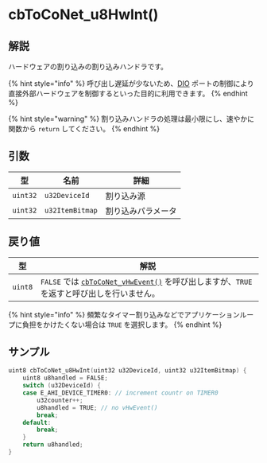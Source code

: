 # cbToCoNet_u8HwInt()

## 解説 <a href="jie" id="jie"></a>

ハードウェアの割り込みの割り込みハンドラです。

{% hint style="info" %}
呼び出し遅延が少ないため、[DIO](../../hw-api-rifurensu/perifuraru/dio.md) ポートの制御により直接外部ハードウェアを制御するといった目的に利用できます。
{% endhint %}

{% hint style="warning" %}
割り込みハンドラの処理は最小限にし、速やかに関数から `return` してください。
{% endhint %}

## 引数 <a href="yin-shu" id="yin-shu"></a>

| 型        | 名前              | 詳細        |
| -------- | --------------- | --------- |
| `uint32` | `u32DeviceId`   | 割り込み源     |
| `uint32` | `u32ItemBitmap` | 割り込みパラメータ |

## 戻り値 <a href="ri" id="ri"></a>

| 型       | 解説                                                                                          |
| ------- | ------------------------------------------------------------------------------------------- |
| `uint8` | `FALSE` では [`cbToCoNet_vHwEvent()`](cbtoconet_vhwevent.md)  を呼び出しますが、`TRUE` を返すと呼び出しを行いません。 |

{% hint style="info" %}
頻繁なタイマー割り込みなどでアプリケーションループに負担をかけたくない場合は `TRUE` を選択します。
{% endhint %}

## サンプル <a href="sanpuru" id="sanpuru"></a>

```c
uint8 cbToCoNet_u8HwInt(uint32 u32DeviceId, uint32 u32ItemBitmap) {
    uint8 u8handled = FALSE;
    switch (u32DeviceId) {
    case E_AHI_DEVICE_TIMER0: // increment countr on TIMER0
        u32counter++;
        u8handled = TRUE; // no vHwEvent()
        break;
    default:
        break;
    }
    return u8handled;
}
```
